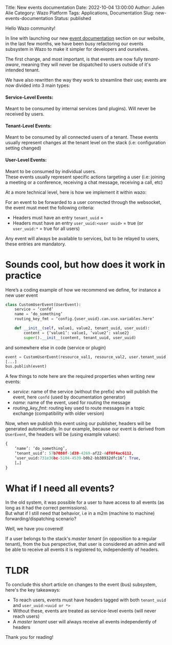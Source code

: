 Title: New events documentation
Date: 2022-10-04 13:00:00
Author: Julien Alie
Category: Wazo Platform
Tags: Applications, Documentation
Slug: new-events-documentation
Status: published

Hello Wazo community!  

In line with launching our new [event documentation](https://wazo-platform.org/documentation) section on our website, in the last few months, 
we have been busy refactoring our events subsystem in Wazo to make it simpler for developers and ourselves.  

The first change, and most important, is that events are now fully _tenant-aware_, meaning they will never be dispatched to users outside
of it's intended tenant.

We have also rewritten the way they work to streamline their use; events are now divided into 3 main types:

#### Service-Level Events:
Meant to be consumed by internal services (and plugins).  Will never be received by users.

#### Tenant-Level Events:
Meant to be consumed by all connected users of a tenant.
These events usually represent changes at the tenant level on the stack (i.e: configuration setting changed)

#### User-Level Events:
Meant to be consumed by individual users.  
These events usually represent specific actions targeting a user (i.e: joining a meeting or a conference, 
receiving a chat message, receiving a call, etc)


At a more technical level, here is how we implement it within wazo:

For an event to be forwarded to a user connected through the websocket, the event must meet the following criteria:
* Headers must have an entry `tenant_uuid` = <tenant uuid>
* Headers must have an entry `user_uuid:<user uuid>` = true (or `user_uuid:*` = true for all users) 

Any event will always be available to services, but to be relayed to users, these entries are mandatory.

# Sounds cool, but how does it work in practice

Here’s a coding example of how we recommend we define, for instance a new user event

```py
class CustomUserEvent(UserEvent):
	service = ‘confd’
	name = ‘do_something’
	routing_key_fmt = ‘config.{user_uuid}.can.use.variables.here’

	def __init__(self, value1, value2, tenant_uuid, user_uuid):
		content = {‘value1’: value1, ‘value2’: value2}
		super().__init__(content, tenant_uuid, user_uuid)
```

and somewhere else in code (service or plugin)

```py
event = CustomUserEvent(resource_val1, resource_val2, user.tenant_uuid, user.uuid)
[...]
bus.publish(event)
```

A few things to note here are the required properties when writing new events:
* _service_: name of the service (without the prefix) who will publish the event, here `confd` (used by documentation generator)
* _name_: name of the event, used for routing the message
* _routing_key_fmt_: routing key used to route messages in a topic exchange (compatibility with older version)

Now, when we publish this event using our publisher, headers will be generated automatically. 
In our example, because our event is derived from `UserEvent`, the headers will be (using example values): 
```py
{
	‘name’: ‘do_something’,
	‘tenant_uuid’: 57b7080f-1d39-4269-af22-4df0f4ac6112,
	‘user_uuid:731e36bc-5104-4539-b0b2-bb38932dfc16’: True,
	[…]
}
```


# What if I need **all** events?

In the old system, it was possible for a user to have access to all events (as long as it had the correct permissions).  
But what if I still need that behavior, i.e in a m2m (machine to machine) forwarding/dispatching scenario?

Well, we have you covered!

If a user belongs to the stack's _master tenant_ (in opposition to a regular tenant), from the bus perspective, that user 
is considered an admin and will be able to receive all events it is registered to, independently of headers.
 

# TLDR

To conclude this short article on changes to the event (bus) subsystem, here's the key takeaways:
* To reach users, events must have headers tagged with both `tenant_uuid` and `user_uuid:<uuid or *>`
* Without these, events are treated as service-level events (will never reach users)
* A _master tenant_ user will always receive all events independently of headers

Thank you for reading!

